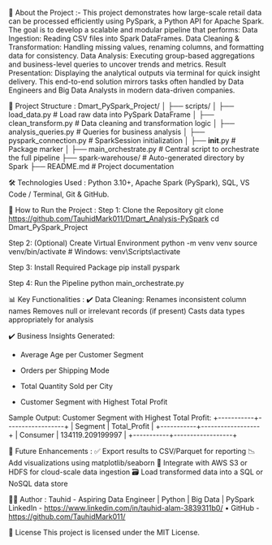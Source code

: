 📖 About the Project :- 
This project demonstrates how large-scale retail data can be processed efficiently using PySpark, a Python API for Apache Spark. The goal is to develop a scalable and modular pipeline that performs:
Data Ingestion: Reading CSV files into Spark DataFrames.
Data Cleaning & Transformation: Handling missing values, renaming columns, and formatting data for consistency.
Data Analysis: Executing group-based aggregations and business-level queries to uncover trends and metrics.
Result Presentation: Displaying the analytical outputs via terminal for quick insight delivery.
This end-to-end solution mirrors tasks often handled by Data Engineers and Big Data Analysts in modern data-driven companies.

📂 Project Structure : 
Dmart_PySpark_Project/
│
├── scripts/
│   ├── load_data.py              # Load raw data into PySpark DataFrame
│   ├── clean_transform.py        # Data cleaning and transformation logic
│   ├── analysis_queries.py       # Queries for business analysis
│   ├── pyspark_connection.py     # SparkSession initialization
│   ├── __init__.py               # Package marker
│
├── main_orchestrate.py           # Central script to orchestrate the full pipeline
├── spark-warehouse/              # Auto-generated directory by Spark
├── README.md                     # Project documentation

🛠️ Technologies Used : 
Python 3.10+,
Apache Spark (PySpark),
SQL,
VS Code / Terminal,
Git & GitHub.

🚀 How to Run the Project :
Step 1: Clone the Repository
git clone https://github.com/TauhidMark011/Dmart_Analysis-PySpark
cd Dmart_PySpark_Project

Step 2: (Optional) Create Virtual Environment
python -m venv venv
source venv/bin/activate  # Windows: venv\Scripts\activate

Step 3: Install Required Package
pip install pyspark

Step 4: Run the Pipeline
python main_orchestrate.py

📊 Key Functionalities :
✔️ Data Cleaning:
Renames inconsistent column names
Removes null or irrelevant records (if present)
Casts data types appropriately for analysis

✔️ Business Insights Generated:
* Average Age per Customer Segment

* Orders per Shipping Mode

* Total Quantity Sold per City

* Customer Segment with Highest Total Profit

 Sample Output:
Customer Segment with Highest Total Profit:
+-----------+------------------+
| Segment   |   Total_Profit   |
+-----------+------------------+
| Consumer  | 134119.209199997 |
+-----------+------------------+

📌 Future Enhancements : 
✅ Export results to CSV/Parquet for reporting
📉 Add visualizations using matplotlib/seaborn
🔗 Integrate with AWS S3 or HDFS for cloud-scale data ingestion
🗃️ Load transformed data into a SQL or NoSQL data store

👨‍💻 Author : 
Tauhid - 
Aspiring Data Engineer | Python | Big Data | PySpark  
LinkedIn - https://www.linkedin.com/in/tauhid-alam-3839311b0/ • GitHub - https://github.com/TauhidMark011/

📄 License
This project is licensed under the MIT License.
